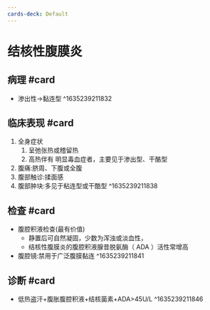 ```yaml
---
cards-deck: Default
---
```


# 结核性腹膜炎

## 病理 #card 
- 渗出性->黏连型
^1635239211832

## 临床表现 #card 
1. 全身症状
	1. 呈弛张热或稽留热
	2. 高热伴有 明显毒血症者，主要见于渗出型、干酪型
2. 腹痛:脐周、下腹或全腹
3. 腹部触诊:揉面感
4. 腹部肿块:多见于粘连型或干酷型
^1635239211838

## 检查 #card 
- 腹腔积液检查(最有价值)
	- 静置后可自然凝固，少数为浑浊或淡血性，
	- 结核性腹膜炎的腹腔积液腺昔脱氨酶（ ADA ）活性常增高
- 腹腔镜:禁用于广泛腹膜黏连
^1635239211841

## 诊断 #card 
- 低热盗汗+腹胀腹腔积液+结核菌素+ADA>45U/L
^1635239211846
